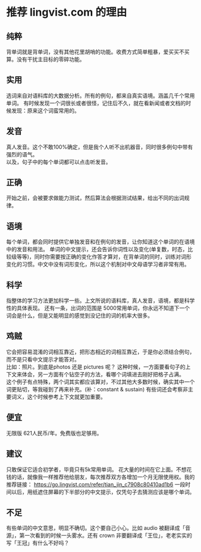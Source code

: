 # 推荐 lingvist.com 的理由
## 纯粹
背单词就是背单词，没有其他花里胡哨的功能。收费方式简单粗暴，爱买买不买算。没有干扰主目标的零碎功能。
## 实用
选词来自对语料库的大数据分析。所有的例句，都来自真实语境。涵盖几千个常用单词。
有时候发现一个词很长或者很怪，记住后不久，就在看新闻或者文档的时候发现：原来这个词蛮常用的。
## 发音
真人发音。这个不敢100%确定，但是我个人听不出机器音，同时很多例句中带有强烈的语气。  
以及，句子中的每个单词都可以点击听发音。
## 正确
开始之前，会被要求做能力测试，然后算法会根据测试结果，给出不同的出词规律。
## 语境
每个单词，都会同时提供它单独发音和在例句的发音，让你知道这个单词的在语境中的发音和用法。
单词的中文提示，还会告诉你词性以及变化(单复数，时态，比较级等等)，同时你需要按正确的变化作答才算对，在背单词的同时，训练对词形变化的习惯。中文中没有词形变化，所以这个机制对中文母语学习者非常有用。
## 科学
指整体的学习方法更加科学一些。上文所说的语料库，真人发音，语境，都是科学性的具体表现。
还有一条，出词的范围是 5000常用单词，你永远不知道下一个词会是什么，但是又能明显的感觉到没记住的词的机率大很多。
## 鸡贼
它会把容易混淆的词相互靠近，把形态相近的词相互靠近，于是你必须结合例句，而不是只看中文提示才能答对。  
比如：照片。到底是photos 还是 pictures 呢？ 这种时候，一方面要看句子的上下文来体会，另一方面有个钻空子的方法，看哪个词填进去刚好把格子占满。  
这个例子有点特殊，两个词其实都应该算对，不过其他大多数时候，确实其中一个词更贴切，等我碰到了再来补充。(补：constant & sustain)
有些词还会考察非主要词义，这个时候参考上下文就更加重要。
## 便宜
无限版 621人民币/年。免费版也足够用。
## 建议
只敢保证它适合初学者，毕竟只有5k常用单词。
花大量的时间在它上面。不想花钱的话，就像我一样推荐他给朋友，每次推荐双方各增加一个月无限使用权。我的推荐链接： https://go.lingvist.com/refer/tian_jin_c7908c80410ad1b6 
一段时间以后，用纸遮住屏幕的下半部分的中文提示，仅凭句子去猜测应该是哪个单词。
## 不足
有些单词的中文意思，明显不确切。这个要自己小心。比如 audio 被翻译成「音源」，第一次看到的时候一头雾水。还有 crown 非要翻译成「王位」，老老实实的写「王冠」有什么不好吗？  
